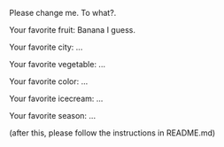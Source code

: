 

Please change me. To what?.



Your favorite fruit: Banana I guess.

Your favorite city: ...

Your favorite vegetable: ...

Your favorite color: ...

Your favorite icecream: ...

Your favorite season: ...


(after this, please follow the instructions in README.md)


